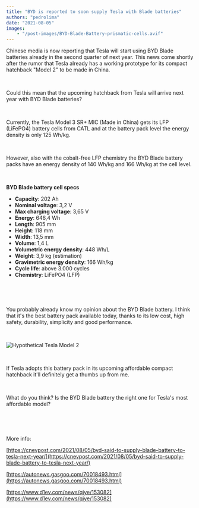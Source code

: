 ```yaml
---
title: "BYD is reported to soon supply Tesla with Blade batteries"
authors: "pedrolima"
date: "2021-08-05"
images: 
    - "/post-images/BYD-Blade-Battery-prismatic-cells.avif"
---
```


Chinese media is now reporting that Tesla will start using BYD Blade batteries already in the second quarter of next year. This news come shortly after the rumor that Tesla already has a working prototype for its compact hatchback "Model 2" to be made in China.

 

Could this mean that the upcoming hatchback from Tesla will arrive next year with BYD Blade batteries?

 

Currently, the Tesla Model 3 SR+ MIC (Made in China) gets its LFP (LiFePO4) battery cells from CATL and at the battery pack level the energy density is only 125 Wh/kg.

 

However, also with the cobalt-free LFP chemistry the BYD Blade battery packs have an energy density of 140 Wh/kg and 166 Wh/kg at the cell level.

 

**BYD Blade battery cell specs**

- **Capacity**: 202 Ah
- **Nominal voltage**: 3,2 V
- **Max charging voltage**: 3,65 V
- **Energy**: 646,4 Wh
- **Length**: 905 mm
- **Height**: 118 mm
- **Width**: 13,5 mm
- **Volume**: 1,4 L
- **Volumetric energy density**: 448 Wh/L
- **Weight**: 3,9 kg (estimation)
- **Gravimetric energy density**: 166 Wh/kg
- **Cycle life**: above 3.000 cycles
- **Chemistry**: LiFePO4 (LFP)

 

 

You probably already know my opinion about the BYD Blade battery. I think that it's the best battery pack available today, thanks to its low cost, high safety, durability, simplicity and good performance.

 

![Hypothetical Tesla Model 2](post-images/Hypothetical-Tesla-Model-2.avif)

 

If Tesla adopts this battery pack in its upcoming affordable compact hatchback it'll definitely get a thumbs up from me.

 

What do you think? Is the BYD Blade battery the right one for Tesla's most affordable model?

 

 

More info:

[https://cnevpost.com/2021/08/05/byd-said-to-supply-blade-battery-to-tesla-next-year/](https://cnevpost.com/2021/08/05/byd-said-to-supply-blade-battery-to-tesla-next-year/)

[https://autonews.gasgoo.com/70018493.html](https://autonews.gasgoo.com/70018493.html)

[https://www.d1ev.com/news/qiye/153082](https://www.d1ev.com/news/qiye/153082)
